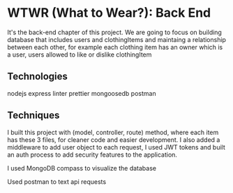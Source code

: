 # WTWR (What to Wear?): Back End

It's the back-end chapter of this project. We are going to focus on building database that includes users and clothingItems and maintaing a relationship between each other, for example each clothing item has an owner which is a user, users allowed to like or dislike clothingItem

## Technologies

nodejs
express
linter
prettier
mongoosedb
postman

## Techniques

I built this project with (model, controller, route) method, where each item has these 3 files, for cleaner code and easier development. I also added a middleware to add user object to each request, I used JWT tokens and built an auth process to add security features to the application.

I used MongoDB compass to visualize the database

Used postman to text api requests
